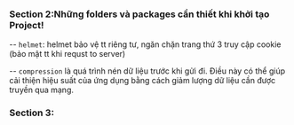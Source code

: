 ### Section 2:Những folders và packages cần thiết khi khởi tạo Project!

-- `helmet`: helmet bảo vệ tt riêng tư, ngăn chặn trang thứ 3 truy cập cookie (bảo mật tt khi requst to server)

-- `compression` là quá trình nén dữ liệu trước khi gửi đi. Điều này có thể giúp cải thiện hiệu suất của ứng dụng bằng cách giảm lượng dữ liệu cần được truyền qua mạng.

### Section 3:
